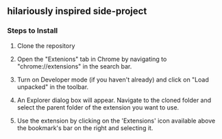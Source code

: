 ## hilariously inspired side-project

### Steps to Install

1. Clone the repository

2. Open the "Extenions" tab in Chrome by navigating to "chrome://extensions" in the search bar. 

3. Turn on Developer mode (if you haven't already) and click on "Load unpacked" in the toolbar.

4. An Explorer dialog box will appear. Navigate to the cloned folder and select the parent folder of the extension you want to use.  

5. Use the extension by clicking on the 'Extensions' icon available above the bookmark's bar on the right and selecting it.

